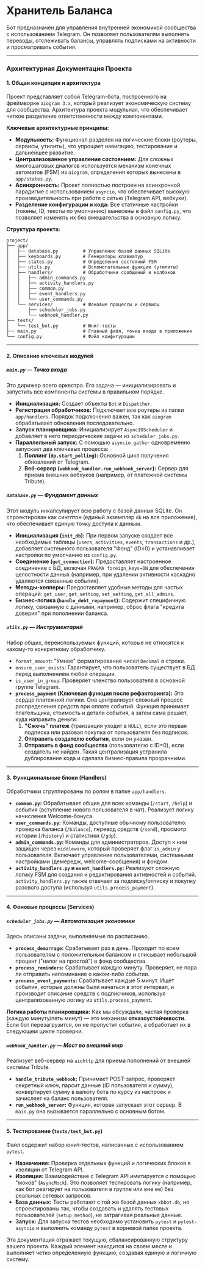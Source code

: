 # Хранитель Баланса

Бот предназначен для управления внутренней экономикой сообщества с использованием Telegram. Он позволяет пользователям выполнять переводы, отслеживать балансы, управлять подписками на активности и просматривать события.

---

### **Архитектурная Документация Проекта**

#### **1. Общая концепция и архитектура**

Проект представляет собой Telegram-бота, построенного на фреймворке `aiogram 3.x`, который реализует экономическую систему для сообщества. Архитектура проекта модульная, что обеспечивает четкое разделение ответственности между компонентами.

**Ключевые архитектурные принципы:**

*   **Модульность:** Функционал разделен на логические блоки (роутеры, сервисы, утилиты), что упрощает навигацию, тестирование и дальнейшее развитие.
*   **Централизованное управление состоянием:** Для сложных многошаговых диалогов используется механизм конечных автоматов (FSM) из `aiogram`, определения которых вынесены в `app/states.py`.
*   **Асинхронность:** Проект полностью построен на асинхронной парадигме с использованием `asyncio`, что обеспечивает высокую производительность при работе с сетью (Telegram API, вебхуки).
*   **Разделение конфигурации и кода:** Все статичные настройки (токены, ID, тексты по умолчанию) вынесены в файл `config.py`, что позволяет изменять их без вмешательства в основную логику.

**Структура проекта:**

```
project/
├── app/
│   ├── database.py         # Управление базой данных SQLite
│   ├── keyboards.py        # Генераторы клавиатур
│   ├── states.py           # Определения состояний FSM
│   ├── utils.py            # Вспомогательные функции (утилиты)
│   ├── handlers/           # Обработчики сообщений и колбэков
│   │   ├── admin_commands.py
│   │   ├── activity_handlers.py
│   │   ├── common.py
│   │   ├── event_handlers.py
│   │   └── user_commands.py
│   └── services/           # Фоновые процессы и сервисы
│       ├── scheduler_jobs.py
│       └── webhook_handler.py
├── tests/
│   └── test_bot.py         # Юнит-тесты
├── main.py                 # Главный файл, точка входа в приложение
└── config.py               # Файл конфигурации
```

---

#### **2. Описание ключевых модулей**

##### **`main.py` — Точка входа**

Это дирижер всего оркестра. Его задача — инициализировать и запустить все компоненты системы в правильном порядке.

*   **Инициализация:** Создает объекты `Bot` и `Dispatcher`.
*   **Регистрация обработчиков:** Подключает все роутеры из папки `app/handlers`. Порядок подключения важен, так как `aiogram` обрабатывает обновления последовательно.
*   **Запуск планировщика:** Инициализирует `AsyncIOScheduler` и добавляет в него периодические задачи из `scheduler_jobs.py`.
*   **Параллельный запуск:** С помощью `asyncio.gather` одновременно запускает два ключевых процесса:
    1.  **Поллинг (`dp.start_polling`):** Основной цикл получения обновлений от Telegram.
    2.  **Веб-сервер (`webhook_handler.run_webhook_server`):** Сервер для приема внешних вебхуков (например, от платежной системы Tribute).

##### **`database.py` — Фундамент данных**

Этот модуль инкапсулирует всю работу с базой данных SQLite. Он спроектирован как синглтон (единый экземпляр `db` на все приложение), что обеспечивает единую точку доступа к данным.

*   **Инициализация (`init_db`):** При первом запуске создает все необходимые таблицы (`users`, `activities`, `events`, `transactions` и др.), добавляет системного пользователя "Фонд" (ID=0) и устанавливает настройки по умолчанию из `config.py`.
*   **Соединение (`get_connection`):** Предоставляет настроенное соединение с БД, включая `PRAGMA foreign_keys=ON` для обеспечения целостности данных (например, при удалении активности каскадно удаляются связанные события).
*   **Методы-хелперы:** Предоставляет удобные методы для частых операций: `get_user`, `get_setting`, `set_setting`, `get_all_admins`.
*   **Бизнес-логика (`handle_debt_repayment`):** Содержит специфичную логику, связанную с данными, например, сброс флага "кредита доверия" при пополнении баланса.

##### **`utils.py` — Инструментарий**

Набор общих, переиспользуемых функций, которые не относятся к какому-то конкретному обработчику.

*   `format_amount`: "Умное" форматирование чисел `Decimal` в строки.
*   `ensure_user_exists`: Гарантирует, что пользователь существует в БД перед выполнением любой операции.
*   `is_user_in_group`: Проверяет членство пользователя в основной группе Telegram.
*   **`process_payment` (Ключевая функция после рефакторинга):** Это сердце платежной логики. Она централизует сложный процесс распределения средств при оплате событий. Функция принимает плательщика, стоимость и детали события, а затем сама решает, куда направить деньги:
    1.  **"Сжечь" платеж** (транзакция уходит в `NULL`), если это первая подписка или разовая покупка от пользователя без подписок.
    2.  **Отправить создателю события**, если он указан.
    3.  **Отправить в фонд сообщества** (пользователю с ID=0), если создатель не найден.
    Такая централизация устранила дублирование кода и сделала бизнес-правила прозрачными.

---

#### **3. Функциональные блоки (Handlers)**

Обработчики сгруппированы по ролям в папке `app/handlers`.

*   **`common.py`:** Обрабатывает общие для всех команды (`/start`, `/help`) и события (вступление нового пользователя в чат). Реализует логику начисления Welcome-бонуса.
*   **`user_commands.py`:** Команды, доступные обычному пользователю: проверка баланса (`/balance`), перевод средств (`/send`), просмотр истории (`/history`) и статистики (`/gdp`).
*   **`admin_commands.py`:** Команды для администраторов. Доступ к ним защищен через `middleware`, который проверяет флаг `is_admin` у пользователя. Включает управление пользователями, системными настройками (демередж, welcome-сообщения) и фондом.
*   **`activity_handlers.py` и `event_handlers.py`:** Реализуют сложную логику FSM для создания и редактирования активностей и событий. `activity_handlers.py` также отвечает за подписку/отписку и покупку разового доступа (используя `utils.process_payment`).

---

#### **4. Фоновые процессы (Services)**

##### **`scheduler_jobs.py` — Автоматизация экономики**

Здесь описаны задачи, выполняемые по расписанию.

*   **`process_demurrage`:** Срабатывает раз в день. Проходит по всем пользователям с положительным балансом и списывает небольшой процент ("налог на простой") в фонд сообщества.
*   **`process_reminders`:** Срабатывает каждую минуту. Проверяет, не пора ли отправить напоминание о каком-либо событии.
*   **`process_event_payments`:** Срабатывает каждые 5 минут. Ищет события, которые должны были начаться в этот интервал, и производит списание средств с подписчиков, используя централизованную логику из `utils.process_payment`.

**Логика работы планировщика:** Как мы обсуждали, частая проверка (каждую минуту/пять минут) — это механизм **отказоустойчивости**. Если бот перезагрузится, он не пропустит события, а обработает их в следующем цикле проверки.

##### **`webhook_handler.py` — Мост во внешний мир**

Реализует веб-сервер на `aiohttp` для приема пополнений от внешней системы Tribute.

*   **`handle_tribute_webhook`:** Принимает POST-запрос, проверяет секретный ключ, парсит данные (ID пользователя и сумму), конвертирует сумму в валюту бота по курсу из настроек и зачисляет на баланс пользователя.
*   **`run_webhook_server`:** Функция, которая запускает этот сервер. В `main.py` она вызывается параллельно с основным ботом.

---

#### **5. Тестирование (`tests/test_bot.py`)**

Файл содержит набор юнит-тестов, написанных с использованием `pytest`.

*   **Назначение:** Проверка отдельных функций и логических блоков в изоляции от Telegram API.
*   **Изоляция:** Взаимодействие с Telegram API имитируется с помощью "моков" (`AsyncMock`). Это позволяет тестировать логику (например, как бот реагирует на пользователя в группе или вне ее) без реальных сетевых запросов.
*   **База данных:** Тесты работают с той же базой данных `xbbot.db`, но спроектированы так, чтобы создавать и удалять тестовых пользователей (`setup_method`), не затрагивая реальные данные.
*   **Запуск:** Для запуска тестов необходимо установить `pytest` и `pytest-asyncio` и выполнить команду `pytest` в корневой папке проекта.

Эта документация отражает текущую, сбалансированную структуру вашего проекта. Каждый элемент находится на своем месте и выполняет четко определенную функцию, создавая единую и логичную систему.